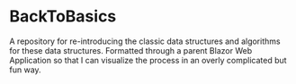 # BackToBasics
A repository for re-introducing the classic data structures and algorithms for these data structures. Formatted through a parent Blazor Web Application so that I can visualize the process in an overly complicated but fun way. 
